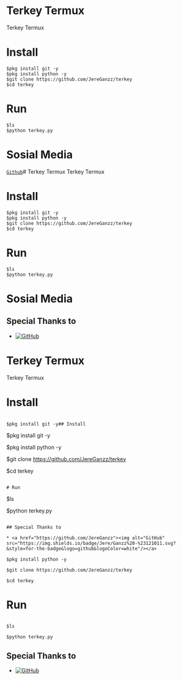 # Terkey Termux
Terkey Termux

# Install
```
$pkg install git -y
$pkg install python -y
$git clone https://github.com/JereGanzz/terkey
$cd terkey
```
# Run
```
$ls
$python terkey.py
```

# Sosial Media
[`Github`](`https://github.com/JereGanzz`)# Terkey Termux
Terkey Termux

# Install
```
$pkg install git -y
$pkg install python -y
$git clone https://github.com/JereGanzz/terkey
$cd terkey
```
# Run
```
$ls
$python terkey.py
```

# Sosial Media
## Special Thanks to
* <a href="https://github.com/JereGanzz"><img alt="GitHub" src="https://img.shields.io/badge/Jere/Ganzz%20-%23121011.svg?&style=for-the-badge&logo=github&logoColor=white"/></a>
# Terkey Termux

Terkey Termux

# Install

```

$pkg install git -y## Install

```

$pkg install git -y

$pkg install python -y

$git clone https://github.com/JereGanzz/terkey

$cd terkey

```

# Run

```

$ls

$python terkey.py

```

## Special Thanks to

* <a href="https://github.com/JereGanzz"><img alt="GitHub" src="https://img.shields.io/badge/Jere/Ganzz%20-%23121011.svg?&style=for-the-badge&logo=github&logoColor=white"/></a>

$pkg install python -y

$git clone https://github.com/JereGanzz/terkey

$cd terkey

```

# Run

```

$ls

$python terkey.py

```

## Special Thanks to

* <a href="https://github.com/JereGanzz"><img alt="GitHub" src="https://img.shields.io/badge/Jere/Ganzz%20-%23121011.svg?&style=for-the-badge&logo=github&logoColor=white"/></a>
